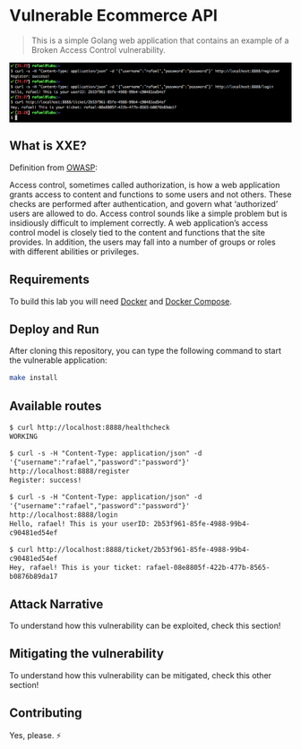 # Vulnerable Ecommerce API
> This is a simple Golang web application that contains an example of a Broken Access Control vulnerability.

<img src="images/example-api.png" align="center"/>

## What is XXE?

Definition from [OWASP](https://www.owasp.org/index.php/Broken_Access_Control):

Access control, sometimes called authorization, is how a web application grants access to content and functions to some users and not others. These checks are performed after authentication, and govern what ‘authorized’ users are allowed to do. Access control sounds like a simple problem but is insidiously difficult to implement correctly. A web application’s access control model is closely tied to the content and functions that the site provides. In addition, the users may fall into a number of groups or roles with different abilities or privileges.

## Requirements

To build this lab you will need [Docker][Docker Install] and [Docker Compose][Docker Compose Install].

## Deploy and Run

After cloning this repository, you can type the following command to start the vulnerable application:

```sh
make install
```

## Available routes

```
$ curl http://localhost:8888/healthcheck
WORKING
```

```
$ curl -s -H "Content-Type: application/json" -d '{"username":"rafael","password":"password"}' http://localhost:8888/register
Register: success!
```

```
$ curl -s -H "Content-Type: application/json" -d '{"username":"rafael","password":"password"}' http://localhost:8888/login
Hello, rafael! This is your userID: 2b53f961-85fe-4988-99b4-c90481ed54ef
```

```
$ curl http://localhost:8888/ticket/2b53f961-85fe-4988-99b4-c90481ed54ef
Hey, rafael! This is your ticket: rafael-08e8805f-422b-477b-8565-b0876b89da17
```

## Attack Narrative

To understand how this vulnerability can be exploited, check this section!

## Mitigating the vulnerability

To understand how this vulnerability can be mitigated, check this other section!

[Docker Install]:  https://docs.docker.com/install/
[Docker Compose Install]: https://docs.docker.com/compose/install/

## Contributing

Yes, please. :zap:
